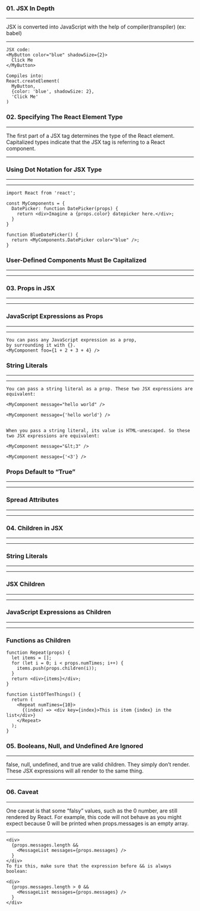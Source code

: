### 01. JSX In Depth

---

JSX is converted into JavaScript with the help of compiler(transpiler) (ex: babel)

---

```
JSX code:
<MyButton color="blue" shadowSize={2}>
  Click Me
</MyButton>

Compiles into:
React.createElement(
  MyButton,
  {color: 'blue', shadowSize: 2},
  'Click Me'
)

```

### 02. Specifying The React Element Type

---

The first part of a JSX tag determines the type of the React element.
Capitalized types indicate that the JSX tag is referring to a React component.

---

### Using Dot Notation for JSX Type

---

---

```
import React from 'react';

const MyComponents = {
  DatePicker: function DatePicker(props) {
    return <div>Imagine a {props.color} datepicker here.</div>;
  }
}

function BlueDatePicker() {
  return <MyComponents.DatePicker color="blue" />;
}

```

### User-Defined Components Must Be Capitalized

---

---

### 03. Props in JSX

---

---

### JavaScript Expressions as Props

---

---

```
You can pass any JavaScript expression as a prop,
by surrounding it with {}.
<MyComponent foo={1 + 2 + 3 + 4} />

```

### String Literals

---

---

```
You can pass a string literal as a prop. These two JSX expressions are equivalent:

<MyComponent message="hello world" />

<MyComponent message={'hello world'} />


When you pass a string literal, its value is HTML-unescaped. So these two JSX expressions are equivalent:

<MyComponent message="&lt;3" />

<MyComponent message={'<3'} />
```

### Props Default to “True”

---

---

### Spread Attributes

---

---

### 04. Children in JSX

---

---

### String Literals

---

---

### JSX Children

---

---

### JavaScript Expressions as Children

---

---

### Functions as Children

```
function Repeat(props) {
  let items = [];
  for (let i = 0; i < props.numTimes; i++) {
    items.push(props.children(i));
  }
  return <div>{items}</div>;
}

function ListOfTenThings() {
  return (
    <Repeat numTimes={10}>
      {(index) => <div key={index}>This is item {index} in the list</div>}
    </Repeat>
  );
}
```

### 05. Booleans, Null, and Undefined Are Ignored

---

false, null, undefined, and true are valid children. They simply don’t render. These JSX expressions will all render to the same thing.

---

### 06. Caveat

---

One caveat is that some “falsy” values, such as the 0 number, are still rendered by React. For example, this code will not behave as you might expect because 0 will be printed when props.messages is an empty array.

---

```
<div>
  {props.messages.length &&
    <MessageList messages={props.messages} />
  }
</div>
To fix this, make sure that the expression before && is always boolean:

<div>
  {props.messages.length > 0 &&
    <MessageList messages={props.messages} />
  }
</div>
```